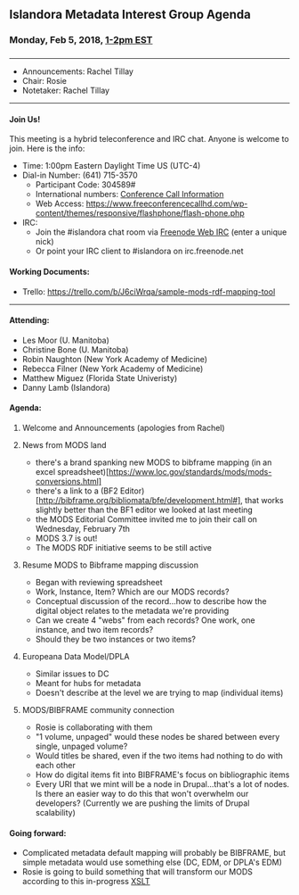 
## Islandora Metadata Interest Group Agenda
### Monday, Feb 5, 2018, [1-2pm EST](http://www.thetimezoneconverter.com/?t=1%20pm&tz=Toronto&)
### 
---
* Announcements: Rachel Tillay
* Chair: Rosie
* Notetaker: Rachel Tillay
---

#### Join Us!
This meeting is a hybrid teleconference and IRC chat. Anyone is welcome to join. Here is the info:
* Time: 1:00pm Eastern Daylight Time US (UTC-4)
* Dial-in Number: (641) 715-3570
  * Participant Code: 304589#
  * International numbers: [Conference Call Information](https://github.com/Islandora-CLAW/CLAW/wiki/Conference-Call-Information)
  * Web Access: https://www.freeconferencecallhd.com/wp-content/themes/responsive/flashphone/flash-phone.php
* IRC:
  * Join the #islandora chat room via [Freenode Web IRC](http://webchat.freenode.net/) (enter a unique nick)
  * Or point your IRC client to #islandora on irc.freenode.net
  
#### Working Documents:
* Trello: https://trello.com/b/J6ciWrqa/sample-mods-rdf-mapping-tool
---

#### Attending:
* Les Moor (U. Manitoba)
* Christine Bone (U. Manitoba)
* Robin Naughton (New York Academy of Medicine)
* Rebecca Filner (New York Academy of Medicine)
* Matthew Miguez (Florida State Univeristy)
* Danny Lamb (Islandora)

#### Agenda:
1. Welcome and Announcements (apologies from Rachel)
2. News from MODS land
     * there's a brand spanking new MODS to bibframe mapping (in an excel spreadsheet)[https://www.loc.gov/standards/mods/mods-conversions.html]
     * there's a link to a (BF2 Editor)[http://bibframe.org/bibliomata/bfe/development.html#], that works slightly better than the BF1 editor we looked at last meeting 
     * the MODS Editorial Committee invited me to join their call on Wednesday, February 7th 
     * MODS 3.7 is out!
     * The MODS RDF initiative seems to be still active
     
3. Resume MODS to Bibframe mapping discussion
     * Began with reviewing spreadsheet
     * Work, Instance, Item? Which are our MODS records?
     * Conceptual discussion of the record...how to describe how the digital object relates to the metadata we're providing
     * Can we create 4 "webs" from each records? One work, one instance, and two item records?
     * Should they be two instances or two items?
     
4. Europeana Data Model/DPLA
     * Similar issues to DC
     * Meant for hubs for metadata
     * Doesn't describe at the level we are trying to map (individual items)
     
5. MODS/BIBFRAME community connection
     * Rosie is collaborating with them
     * "1 volume, unpaged" would these nodes be shared between every single, unpaged volume?
     * Would titles be shared, even if the two items had nothing to do with each other
     * How do digital items fit into BIBFRAME's focus on bibliographic items
     * Every URI that we mint will be a node in Drupal...that's a lot of nodes. Is there an easier way to do this that won't overwhelm our developers? (Currently we are pushing the limits of Drupal scalability)

#### Going forward:
* Complicated metadata default mapping will probably be BIBFRAME, but simple metadata would use something else (DC, EDM, or DPLA's EDM)
* Rosie is going to build something that will transform our MODS according to this in-progress [XSLT](https://github.com/LibraryOfCongress/mods2bibframe/blob/master/xslt/MODS_BIBFRAME2-0.xsl)
